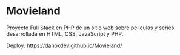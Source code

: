 # Movieland
Proyecto Full Stack en PHP de un sitio web sobre peliculas y series desarrollada en HTML, CSS, JavaScript y PHP.

<p>Deploy: <a href="https://danoxdev.github.io/Movieland/"> https://danoxdev.github.io/Movieland/</a></p>

